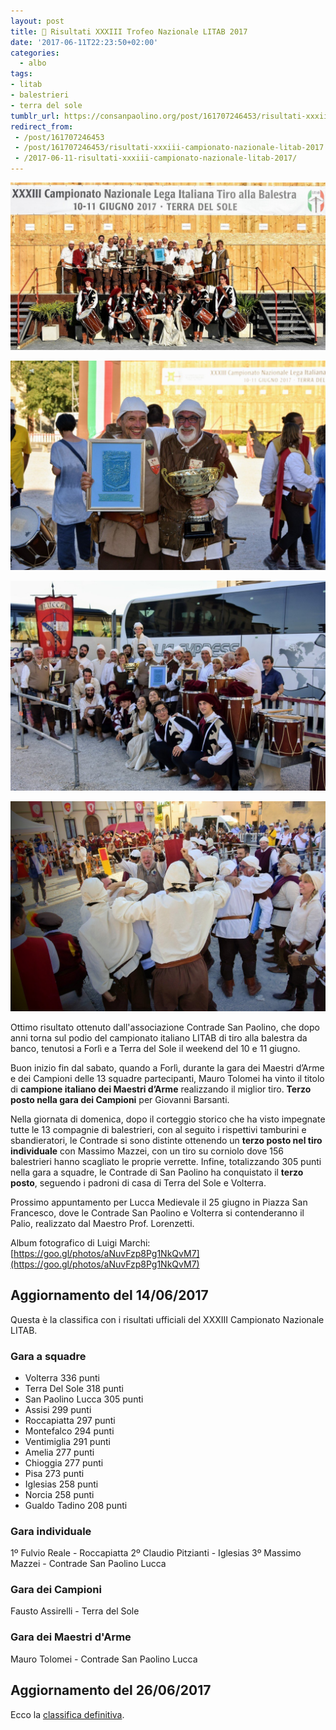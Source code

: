 ```yaml
---
layout: post
title: 🎯 Risultati XXXIII Trofeo Nazionale LITAB 2017
date: '2017-06-11T22:23:50+02:00'
categories:
  - albo
tags:
- litab
- balestrieri
- terra del sole
tumblr_url: https://consanpaolino.org/post/161707246453/risultati-xxxiii-campionato-nazionale-litab-2017
redirect_from:
 - /post/161707246453
 - /post/161707246453/risultati-xxxiii-campionato-nazionale-litab-2017
 - /2017-06-11-risultati-xxxiii-campionato-nazionale-litab-2017/
---
```


![campionato terra del sole litab](/tumblr_files/tumblr_oregnw6D2P1vc0hzqo1_1280.jpg)

![campionato terra del sole litab](/tumblr_files/tumblr_oregnw6D2P1vc0hzqo3_r1_1280.jpg)

![campionato terra del sole litab](/tumblr_files/tumblr_oregnw6D2P1vc0hzqo4_r1_1280.jpg)

![campionato terra del sole litab](/tumblr_files/tumblr_oregnw6D2P1vc0hzqo2_r1_1280.jpg)

Ottimo risultato ottenuto dall'associazione Contrade San Paolino, che dopo anni
torna sul podio del campionato italiano LITAB di tiro alla balestra da banco,
tenutosi a Forlì e a Terra del Sole il weekend del 10 e 11 giugno.

Buon inizio fin dal sabato, quando a Forlì, durante la gara dei Maestri d’Arme e
dei Campioni delle 13 squadre partecipanti, Mauro Tolomei ha vinto il titolo di
**campione italiano dei Maestri d’Arme** realizzando il miglior tiro. **Terzo
posto nella gara dei Campioni** per Giovanni Barsanti.

Nella giornata di domenica, dopo il corteggio storico che ha visto impegnate
tutte le 13 compagnie di balestrieri, con al seguito i rispettivi tamburini e
sbandieratori, le Contrade si sono distinte ottenendo un **terzo posto nel tiro
individuale** con Massimo Mazzei, con un tiro su corniolo dove 156 balestrieri
hanno scagliato le proprie verrette. Infine, totalizzando 305 punti nella gara a
squadre, le Contrade di San Paolino ha conquistato il **terzo posto**, seguendo
i padroni di casa di Terra del Sole e Volterra.

Prossimo appuntamento per Lucca Medievale il 25 giugno in Piazza San Francesco,
dove le Contrade San Paolino e Volterra si contenderanno il Palio, realizzato
dal Maestro Prof. Lorenzetti.

Album fotografico di Luigi Marchi: [https://goo.gl/photos/aNuvFzp8Pg1NkQvM7](https://goo.gl/photos/aNuvFzp8Pg1NkQvM7)

## Aggiornamento del 14/06/2017

Questa è la classifica con i risultati ufficiali del XXXIII Campionato Nazionale LITAB.

### Gara a squadre

* Volterra 336 punti
* Terra Del Sole 318 punti
* San Paolino Lucca 305 punti
* Assisi 299 punti
* Roccapiatta 297 punti
* Montefalco 294 punti
* Ventimiglia 291 punti
* Amelia 277 punti
* Chioggia 277 punti
* Pisa 273 punti
* Iglesias 258 punti
* Norcia 258 punti
* Gualdo Tadino 208 punti

### Gara individuale

1º Fulvio Reale - Roccapiatta
2º Claudio Pitzianti - Iglesias
3º Massimo Mazzei - Contrade San Paolino Lucca

### Gara dei Campioni

Fausto Assirelli - Terra del Sole

### Gara dei Maestri d'Arme

Mauro Tolomei - Contrade San Paolino Lucca

## Aggiornamento del 26/06/2017

Ecco la [classifica definitiva](https://drive.google.com/file/d/0B1TCc5GTsJZ1YjZtTTdnd3FYODg/view?usp=sharing).
